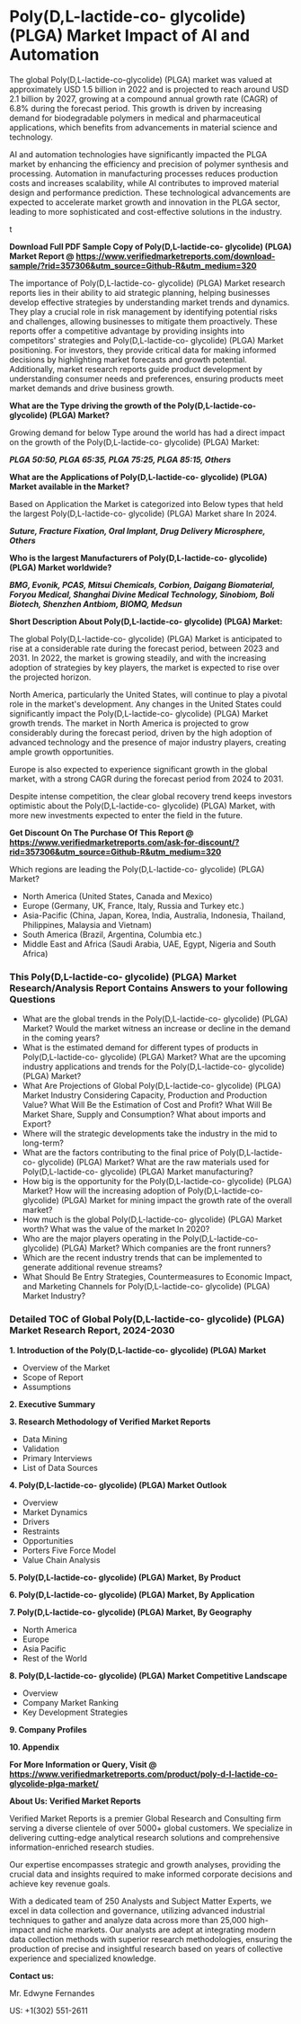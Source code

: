 <meta name="title" content="Global Poly(D,L-lactide-co- glycolide) (PLGA) Market Impact of AI and Automation"><meta name="description" content="The global Poly(D,L-lactide-co-glycolide) (PLGA) market was valued at approximately USD 1.5 billion in 2022 and is projected to reach around USD 2.1 billion by 2027, g"><meta name="title" content="Poly(D,L-lactide-co- glycolide) (PLGA) Market Size, Share, Scope, Trends, Growth, Opportunities, Analysis, Forecast"><h1>Poly(D,L-lactide-co- glycolide) (PLGA) Market Impact of AI and Automation</h1><p>The global Poly(D,L-lactide-co-glycolide) (PLGA) market was valued at approximately USD 1.5 billion in 2022 and is projected to reach around USD 2.1 billion by 2027, growing at a compound annual growth rate (CAGR) of 6.8% during the forecast period. This growth is driven by increasing demand for biodegradable polymers in medical and pharmaceutical applications, which benefits from advancements in material science and technology.</p><p>AI and automation technologies have significantly impacted the PLGA market by enhancing the efficiency and precision of polymer synthesis and processing. Automation in manufacturing processes reduces production costs and increases scalability, while AI contributes to improved material design and performance prediction. These technological advancements are expected to accelerate market growth and innovation in the PLGA sector, leading to more sophisticated and cost-effective solutions in the industry.</p>t</p><p id="" class=""><strong>Download Full PDF Sample Copy of Poly(D,L-lactide-co- glycolide) (PLGA) Market Report @ <a href="https://www.verifiedmarketreports.com/download-sample/?rid=357306&utm_source=Github-R&utm_medium=320" target="_blank">https://www.verifiedmarketreports.com/download-sample/?rid=357306&utm_source=Github-R&utm_medium=320</a></strong></p><p>The importance of&nbsp;Poly(D,L-lactide-co- glycolide) (PLGA) Market research reports lies in their ability to aid strategic planning, helping businesses develop effective strategies by understanding market trends and dynamics. They play a crucial role in risk management by identifying potential risks and challenges, allowing businesses to mitigate them proactively. These reports offer a competitive advantage by providing insights into competitors' strategies and Poly(D,L-lactide-co- glycolide) (PLGA) Market positioning. For investors, they provide critical data for making informed decisions by highlighting market forecasts and growth potential. Additionally, market research reports guide product development by understanding consumer needs and preferences, ensuring products meet market demands and drive business growth.</p><p><strong>What are the&nbsp;Type driving the growth of the Poly(D,L-lactide-co- glycolide) (PLGA) Market?</strong></p><p id="" class="">Growing demand for below Type around the world has had a direct impact on the growth of the Poly(D,L-lactide-co- glycolide) (PLGA) Market:</p><em><strong>PLGA 50:50, PLGA 65:35, PLGA 75:25, PLGA 85:15, Others</strong></em></p><strong>What are the&nbsp;Applications&nbsp;of Poly(D,L-lactide-co- glycolide) (PLGA) Market available in the Market?</strong></p><p id="" class="">Based on Application the Market is categorized into Below types that held the largest Poly(D,L-lactide-co- glycolide) (PLGA) Market share In 2024.</p><em><strong>Suture, Fracture Fixation, Oral Implant, Drug Delivery Microsphere, Others</strong></em></p><strong>Who is the largest Manufacturers of Poly(D,L-lactide-co- glycolide) (PLGA) Market worldwide?</strong></p><p><em><strong>BMG, Evonik, PCAS, Mitsui Chemicals, Corbion, Daigang Biomaterial, Foryou Medical, Shanghai Divine Medical Technology, Sinobiom, Boli Biotech, Shenzhen Antbiom, BIOMQ, Medsun</strong></em></p><p id="" class=""><strong>Short Description About Poly(D,L-lactide-co- glycolide) (PLGA) Market:</strong></p><p>The global Poly(D,L-lactide-co- glycolide) (PLGA) Market is anticipated to rise at a considerable rate during the forecast period, between 2023 and 2031. In 2022, the market is growing steadily, and with the increasing adoption of strategies by key players, the market is expected to rise over the projected horizon.</p><p>North America, particularly the United States, will continue to play a pivotal role in the market's development. Any changes in the United States could significantly impact the Poly(D,L-lactide-co- glycolide) (PLGA) Market growth trends. The market in North America is projected to grow considerably during the forecast period, driven by the high adoption of advanced technology and the presence of major industry players, creating ample growth opportunities.</p><p>Europe is also expected to experience significant growth in the global market, with a strong CAGR during the forecast period from 2024 to 2031.</p><p>Despite intense competition, the clear global recovery trend keeps investors optimistic about the Poly(D,L-lactide-co- glycolide) (PLGA) Market, with more new investments expected to enter the field in the future.</p><p id="" class=""><strong>Get Discount On The Purchase Of This Report @ <a href="https://www.verifiedmarketreports.com/ask-for-discount/?rid=357306&utm_source=Github-R&utm_medium=320" target="_blank">https://www.verifiedmarketreports.com/ask-for-discount/?rid=357306&utm_source=Github-R&utm_medium=320</a></strong></p>Which regions are leading the Poly(D,L-lactide-co- glycolide) (PLGA) Market?</p><ul><li>North America (United States, Canada and Mexico)</li><li>Europe (Germany, UK, France, Italy, Russia and Turkey etc.)</li><li>Asia-Pacific (China, Japan, Korea, India, Australia, Indonesia, Thailand, Philippines, Malaysia and Vietnam)</li><li>South America (Brazil, Argentina, Columbia etc.)</li><li>Middle East and Africa (Saudi Arabia, UAE, Egypt, Nigeria and South Africa)</li></ul><h3 id="" class="">This Poly(D,L-lactide-co- glycolide) (PLGA) Market Research/Analysis Report Contains Answers to your following Questions</h3><ul><li>What are the global trends in the Poly(D,L-lactide-co- glycolide) (PLGA) Market? Would the market witness an increase or decline in the demand in the coming years?</li><li>What is the estimated demand for different types of products in Poly(D,L-lactide-co- glycolide) (PLGA) Market? What are the upcoming industry applications and trends for the Poly(D,L-lactide-co- glycolide) (PLGA) Market?</li><li>What Are Projections of Global Poly(D,L-lactide-co- glycolide) (PLGA) Market Industry Considering Capacity, Production and Production Value? What Will Be the Estimation of Cost and Profit? What Will Be Market Share, Supply and Consumption? What about imports and Export?</li><li>Where will the strategic developments take the industry in the mid to long-term?</li><li>What are the factors contributing to the final price of Poly(D,L-lactide-co- glycolide) (PLGA) Market? What are the raw materials used for Poly(D,L-lactide-co- glycolide) (PLGA) Market manufacturing?</li><li>How big is the opportunity for the Poly(D,L-lactide-co- glycolide) (PLGA) Market? How will the increasing adoption of Poly(D,L-lactide-co- glycolide) (PLGA) Market for mining impact the growth rate of the overall market?</li><li>How much is the global Poly(D,L-lactide-co- glycolide) (PLGA) Market worth? What was the value of the market In 2020?</li><li>Who are the major players operating in the Poly(D,L-lactide-co- glycolide) (PLGA) Market? Which companies are the front runners?</li><li>Which are the recent industry trends that can be implemented to generate additional revenue streams?</li><li>What Should Be Entry Strategies, Countermeasures to Economic Impact, and Marketing Channels for Poly(D,L-lactide-co- glycolide) (PLGA) Market Industry?</li></ul><h3 id="" class="">Detailed TOC of Global Poly(D,L-lactide-co- glycolide) (PLGA) Market Research Report, 2024-2030</h3><p id="" class=""><strong>1. Introduction of the Poly(D,L-lactide-co- glycolide) (PLGA) Market</strong></p><ul><li>Overview of the Market</li><li>Scope of Report</li><li>Assumptions</li></ul><p id="" class=""><strong>2. Executive Summary</strong></p><p id="" class=""><strong>3. Research Methodology of Verified Market Reports</strong></p><ul><li>Data Mining</li><li>Validation</li><li>Primary Interviews</li><li>List of Data Sources</li></ul><p id="" class=""><strong>4. Poly(D,L-lactide-co- glycolide) (PLGA) Market Outlook</strong></p><ul><li>Overview</li><li>Market Dynamics</li><li>Drivers</li><li>Restraints</li><li>Opportunities</li><li>Porters Five Force Model</li><li>Value Chain Analysis</li></ul><p id="" class=""><strong>5. Poly(D,L-lactide-co- glycolide) (PLGA) Market, By Product</strong></p><p id="" class=""><strong>6. Poly(D,L-lactide-co- glycolide) (PLGA) Market, By Application</strong></p><p id="" class=""><strong>7. Poly(D,L-lactide-co- glycolide) (PLGA) Market, By Geography</strong></p><ul><li>North America</li><li>Europe</li><li>Asia Pacific</li><li>Rest of the World</li></ul><p id="" class=""><strong>8. Poly(D,L-lactide-co- glycolide) (PLGA) Market Competitive Landscape</strong></p><ul><li>Overview</li><li>Company Market Ranking</li><li>Key Development Strategies</li></ul><p id="" class=""><strong>9. Company Profiles</strong></p><p id="" class=""><strong>10. Appendix</strong></p><p id="" class=""><strong>For More Information or Query, Visit @ <a href="https://www.verifiedmarketreports.com/product/poly-d-l-lactide-co-glycolide-plga-market/" target="_blank">https://www.verifiedmarketreports.com/product/poly-d-l-lactide-co-glycolide-plga-market/</a></strong></p><p id="" class=""><strong>About Us: Verified Market Reports</strong></p><p id="" class="">Verified Market Reports is a premier Global Research and Consulting firm serving a diverse clientele of over 5000+ global customers. We specialize in delivering cutting-edge analytical research solutions and comprehensive information-enriched research studies.</p><p id="" class="">Our expertise encompasses strategic and growth analyses, providing the crucial data and insights required to make informed corporate decisions and achieve key revenue goals.</p><p id="" class="">With a dedicated team of 250 Analysts and Subject Matter Experts, we excel in data collection and governance, utilizing advanced industrial techniques to gather and analyze data across more than 25,000 high-impact and niche markets. Our analysts are adept at integrating modern data collection methods with superior research methodologies, ensuring the production of precise and insightful research based on years of collective experience and specialized knowledge.</p><p id="" class=""><strong>Contact us:</strong></p><p id="" class="">Mr. Edwyne Fernandes</p><p id="" class="">US: +1(302) 551-2611</p>